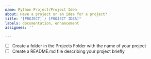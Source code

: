 ```yaml
---
name: Python Project/Project Idea
about: Have a project or an idea for a project?
title: "[PROJECT] / [PROJECT IDEA]"
labels: documentation, enhancement
assignees: ''

---
```


- [ ] Create a folder in the Projects Folder with the name of your project
- [ ] Create a README.md file describing your project briefly
